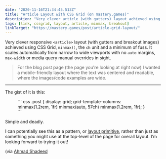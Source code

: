 ```yaml
---
date: "2020-11-16T21:34:45.513Z"
title: "Article Layout with CSS Grid (on mastery.games)"
description: "Very clever article (with gutters) layout achieved using CSS Grid, minmax and a minimum of fuss"
tags: [link, cssgrid, layout, article, minmax, breakout]
linkTarget: "https://mastery.games/post/article-grid-layout/"
---
```

Very clever responsive `<article>` layout  (with gutters and breakout images) achieved using CSS Grid, `minmax()`, the `ch` unit and a minimum of fuss. It scales automatically from narrow to wide viewports with no `auto` margins, `max-width` or media query manual overrides in sight.

> For the blog post page (the page you're looking at right now) I wanted a mobile-friendly layout where the text was centered and readable, where the images/code examples are wide.
---

The gist of it is this:

<figure>
``` css
.post {
  display: grid;
  grid-template-columns:
    minmax(1.2rem, 1fr)
    minmax(auto, 57ch)
    minmax(1.2rem, 1fr);
}
```
</figure>

Simple and deadly.

I can potentially see this as a pattern, or [layout primitive](https://every-layout.dev/rudiments/composition/), rather than just as something you might use at the top-level of the page for overall layout. I’m looking forward to trying it out! 

(via [Ahmad Shadeed](https://mastery.games/post/article-grid-layout/)
